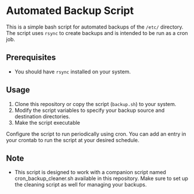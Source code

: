 # Automated Backup Script

This is a simple bash script for automated backups of the `/etc/` directory. The script uses `rsync` to create backups and is intended to be run as a cron job.

## Prerequisites

- You should have `rsync` installed on your system.

## Usage

1. Clone this repository or copy the script (`backup.sh`) to your system.
2. Modify the script variables to specify your backup source and destination directories.
3. Make the script executable

   
Configure the script to run periodically using cron. You can add an entry in your crontab to run the script at your desired schedule.

## Note

- This script is designed to work with a companion script named cron_backup_cleaner.sh available in this repository. Make sure to set up the cleaning script as well for managing your backups.
